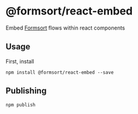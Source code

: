 # @formsort/react-embed

Embed [Formsort](https://formsort.com) flows within react components

## Usage

First, install

```
npm install @formsort/react-embed --save
```

## Publishing

```
npm publish
```
